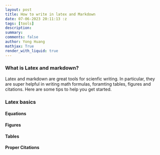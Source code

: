 ```yaml
---
layout: post
title: How to write in latex and Markdown
date: 07-06-2023 20:11:13 :z
tags: [tools]
description:
summary:
comments: false
author: Yong Huang
mathjax: True
render_with_liquid: true
---
```


### What is Latex and markdown?

Latex and markdown are great tools for scienfic writing. In particular, they are super helpful in writing math formulas, foramting tables, figures and citations. Here are some tips to help you get started.

### Latex basics

#### Equations

#### Figures

#### Tables

#### Proper Citations



